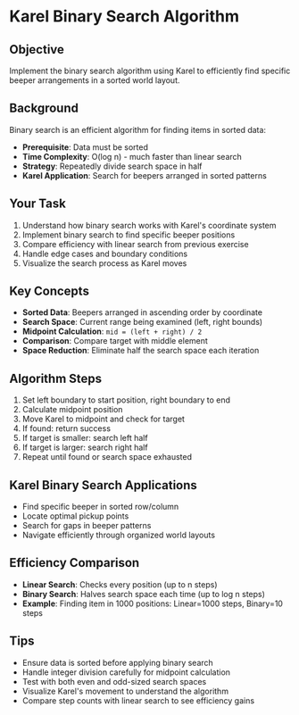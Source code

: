 # Karel Binary Search Algorithm

## Objective
Implement the binary search algorithm using Karel to efficiently find specific beeper arrangements in a sorted world layout.

## Background
Binary search is an efficient algorithm for finding items in sorted data:
- **Prerequisite**: Data must be sorted
- **Time Complexity**: O(log n) - much faster than linear search
- **Strategy**: Repeatedly divide search space in half
- **Karel Application**: Search for beepers arranged in sorted patterns

## Your Task
1. Understand how binary search works with Karel's coordinate system
2. Implement binary search to find specific beeper positions
3. Compare efficiency with linear search from previous exercise
4. Handle edge cases and boundary conditions
5. Visualize the search process as Karel moves

## Key Concepts
- **Sorted Data**: Beepers arranged in ascending order by coordinate
- **Search Space**: Current range being examined (left, right bounds)
- **Midpoint Calculation**: `mid = (left + right) / 2`
- **Comparison**: Compare target with middle element
- **Space Reduction**: Eliminate half the search space each iteration

## Algorithm Steps
1. Set left boundary to start position, right boundary to end
2. Calculate midpoint position
3. Move Karel to midpoint and check for target
4. If found: return success
5. If target is smaller: search left half
6. If target is larger: search right half
7. Repeat until found or search space exhausted

## Karel Binary Search Applications
- Find specific beeper in sorted row/column
- Locate optimal pickup points
- Search for gaps in beeper patterns
- Navigate efficiently through organized world layouts

## Efficiency Comparison
- **Linear Search**: Checks every position (up to n steps)
- **Binary Search**: Halves search space each time (up to log n steps)
- **Example**: Finding item in 1000 positions: Linear=1000 steps, Binary=10 steps

## Tips
- Ensure data is sorted before applying binary search
- Handle integer division carefully for midpoint calculation
- Test with both even and odd-sized search spaces
- Visualize Karel's movement to understand the algorithm
- Compare step counts with linear search to see efficiency gains

